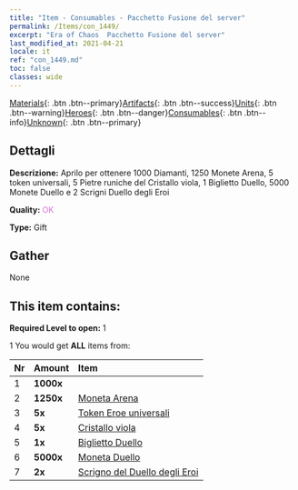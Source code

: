 ```yaml
---
title: "Item - Consumables - Pacchetto Fusione del server"
permalink: /Items/con_1449/
excerpt: "Era of Chaos  Pacchetto Fusione del server"
last_modified_at: 2021-04-21
locale: it
ref: "con_1449.md"
toc: false
classes: wide
---
```

 [Materials](/it/Items/){: .btn .btn--primary}[Artifacts](/it/Items/Artifacts/){: .btn .btn--success}[Units](/it/Items/Units/){: .btn .btn--warning}[Heroes](/it/Items/Heroes/){: .btn .btn--danger}[Consumables](/it/Items/Consumables/){: .btn .btn--info}[Unknown](/it/Items/Unknown/){: .btn .btn--primary}

## Dettagli
 **Descrizione:** Aprilo per ottenere 1000 Diamanti, 1250 Monete Arena, 5 token universali, 5 Pietre runiche del Cristallo viola, 1 Biglietto Duello, 5000 Monete Duello e 2 Scrigni Duello degli Eroi

 **Quality:** <span style="color: #DA70D6">OK</span>

 **Type:** Gift

## Gather

  None

## This item contains:

 **Required Level to open:** 1

 1 You would get **ALL** items  from:

  | Nr | Amount |     Item    |
  |:---|:-------|:------------|
  | 1 |  **1000x** | <i class="fas fa-gem"/> |  | 
  | 2 |  **1250x** | [Moneta Arena](/it/Items/con_903/) |  | 
  | 3 |  **5x** | [Token Eroe universali](/it/Items/her_358/) |  | 
  | 4 |  **5x** | [Cristallo viola](/it/Items/con_720/) |  | 
  | 5 |  **1x** | [Biglietto Duello](/it/Items/con_784/) |  | 
  | 6 |  **5000x** | [Moneta Duello](/it/Items/con_907/) |  | 
  | 7 |  **2x** | [Scrigno del Duello degli Eroi](/it/Items/con_1008/) |  | 
